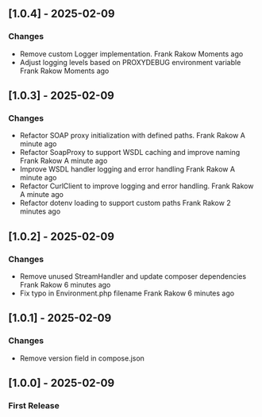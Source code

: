 ## [1.0.4] - 2025-02-09

### Changes
- Remove custom Logger implementation. Frank Rakow Moments ago
- Adjust logging levels based on PROXYDEBUG environment variable Frank Rakow Moments ago

## [1.0.3] - 2025-02-09

### Changes
- Refactor SOAP proxy initialization with defined paths. Frank Rakow A minute ago
- Refactor SoapProxy to support WSDL caching and improve naming Frank Rakow A minute ago
- Improve WSDL handler logging and error handling Frank Rakow A minute ago
- Refactor CurlClient to improve logging and error handling. Frank Rakow A minute ago
- Refactor dotenv loading to support custom paths Frank Rakow 2 minutes ago

## [1.0.2] - 2025-02-09

### Changes
- Remove unused StreamHandler and update composer dependencies Frank Rakow 6 minutes ago
- Fix typo in Environment.php filename Frank Rakow 6 minutes ago

## [1.0.1] - 2025-02-09

### Changes
- Remove version field in compose.json

## [1.0.0] - 2025-02-09

### First Release

